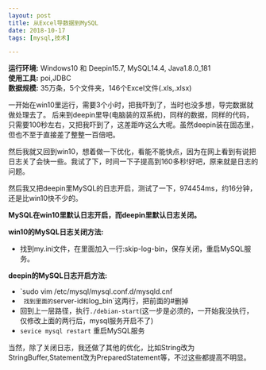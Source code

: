 ```yaml
---
layout: post
title: 从Excel导数据到MySQL
date: 2018-10-17
tags: [mysql,技术]

---
```



**运行环境:** Windows10 和 Deepin15.7, MySQL14.4, Java1.8.0_181<br>
**使用工具:** poi,JDBC<br>
**数据规模:** 35万条，5个文件夹，146个Excel文件(.xls,.xlsx)

<!-- more -->
一开始在win10里运行，需要3个小时，把我吓到了，当时也没多想，导完数据就做处理去了。
后来到deepin里导(电脑装的双系统)，同样的数据，同样的代码，只需要100秒左右，又把我吓到了，这差距咋这么大呢。虽然deepin装在固态里，但也不至于直接差了整整一百倍吧。

然后我就又回到win10，想着做一下优化，看能不能快点，因为在网上看到有说把日志关了会快一些。我试了下，时间一下子提高到160多秒!好吧，原来就是日志的问题。

然后我又把deepin里MySQL的日志开启，测试了一下，974454ms，约16分钟，还是比win10快不少的。

**MySQL在win10里默认日志开启，而deepin里默认日志关闭。**

**win10的MySQL日志关闭方法:**
* 找到my.ini文件，在里面加入一行:skip-log-bin，保存关闭，重启MySQL服务。

**deepin的MySQL日志开启方法:**
* `sudo vim /etc/mysql/mysql.conf.d/mysqld.cnf
* ` 找到里面的`server-id`和`log_bin`这两行，把前面的#删掉
* 回到上一层路径，执行`./debian-start`(这一步是必须的，一开始我没执行，仅修改上面的两行后，mysql服务开启不了)
* `sevice mysql restart` 重启MySQL服务

当然，除了关闭日志，我还做了其他的优化，比如String改为StringBuffer,Statement改为PreparedStatement等，不过这些都提高不明显。
